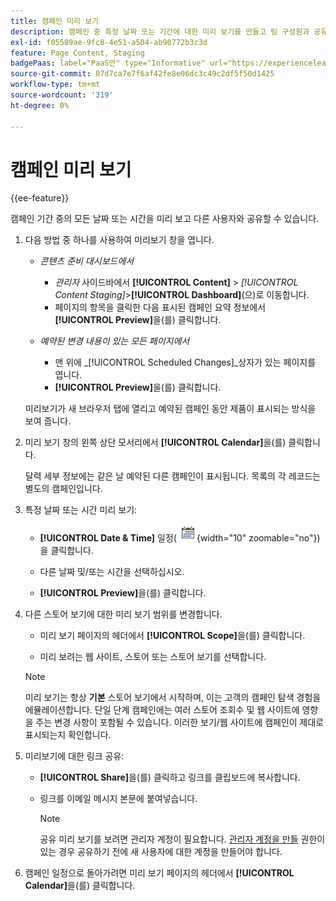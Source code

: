 ```yaml
---
title: 캠페인 미리 보기
description: 캠페인 중 특정 날짜 또는 기간에 대한 미리 보기를 만들고 팀 구성원과 공유합니다.
exl-id: f05589ae-9fc8-4e51-a504-ab90772b3c3d
feature: Page Content, Staging
badgePaas: label="PaaS만" type="Informative" url="https://experienceleague.adobe.com/en/docs/commerce/user-guides/product-solutions" tooltip="Adobe Commerce 온 클라우드 프로젝트(Adobe 관리 PaaS 인프라) 및 온프레미스 프로젝트에만 적용됩니다."
source-git-commit: 07d7ca7e7f6af42fe8e06dc3c49c2df5f50d1425
workflow-type: tm+mt
source-wordcount: '319'
ht-degree: 0%

---
```


# 캠페인 미리 보기

{{ee-feature}}

캠페인 기간 중의 모든 날짜 또는 시간을 미리 보고 다른 사용자와 공유할 수 있습니다.

1. 다음 방법 중 하나를 사용하여 미리보기 창을 엽니다.

   - _콘텐츠 준비 대시보드에서_

      - _관리자_ 사이드바에서 **[!UICONTROL Content]** > _[!UICONTROL Content Staging]_>**[!UICONTROL Dashboard]**(으)로 이동합니다.
      - 페이지의 항목을 클릭한 다음 표시된 캠페인 요약 정보에서 **[!UICONTROL Preview]**&#x200B;을(를) 클릭합니다.

   - _예약된 변경 내용이 있는 모든 페이지에서_

      - 맨 위에 _[!UICONTROL Scheduled Changes]_상자가 있는 페이지를 엽니다.
      - **[!UICONTROL Preview]**&#x200B;을(를) 클릭합니다.

   미리보기가 새 브라우저 탭에 열리고 예약된 캠페인 동안 제품이 표시되는 방식을 보여 줍니다.

1. 미리 보기 창의 왼쪽 상단 모서리에서 **[!UICONTROL Calendar]**&#x200B;을(를) 클릭합니다.

   달력 세부 정보에는 같은 날 예약된 다른 캠페인이 표시됩니다. 목록의 각 레코드는 별도의 캠페인입니다.

1. 특정 날짜 또는 시간 미리 보기:

   - **[!UICONTROL Date & Time]** 일정(![일정 아이콘](../assets/icon-calendar.png){width="10" zoomable="no"})을 클릭합니다.

   - 다른 날짜 및/또는 시간을 선택하십시오.

   - **[!UICONTROL Preview]**&#x200B;을(를) 클릭합니다.

1. 다른 스토어 보기에 대한 미리 보기 범위를 변경합니다.

   - 미리 보기 페이지의 헤더에서 **[!UICONTROL Scope]**&#x200B;을(를) 클릭합니다.

   - 미리 보려는 웹 사이트, 스토어 또는 스토어 보기를 선택합니다.

   >[!NOTE]
   >
   >미리 보기는 항상 **기본** 스토어 보기에서 시작하며, 이는 고객의 캠페인 탐색 경험을 에뮬레이션합니다. 단일 단계 캠페인에는 여러 스토어 조회수 및 웹 사이트에 영향을 주는 변경 사항이 포함될 수 있습니다. 이러한 보기/웹 사이트에 캠페인이 제대로 표시되는지 확인합니다.

1. 미리보기에 대한 링크 공유:

   - **[!UICONTROL Share]**&#x200B;을(를) 클릭하고 링크를 클립보드에 복사합니다.

   - 링크를 이메일 메시지 본문에 붙여넣습니다.

     >[!NOTE]
     >
     >공유 미리 보기를 보려면 관리자 계정이 필요합니다. [관리자 계정을 만들](../systems/permissions-users-all.md#create-a-user) 권한이 있는 경우 공유하기 전에 새 사용자에 대한 계정을 만들어야 합니다.

1. 캠페인 일정으로 돌아가려면 미리 보기 페이지의 헤더에서 **[!UICONTROL Calendar]**&#x200B;을(를) 클릭합니다.
